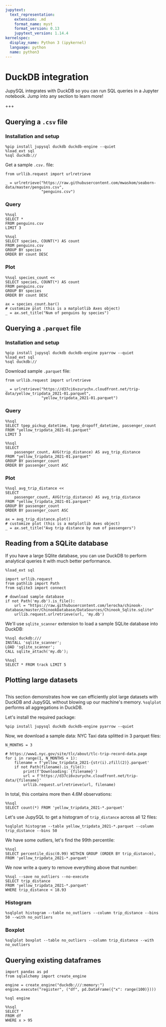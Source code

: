 ```yaml
---
jupytext:
  text_representation:
    extension: .md
    format_name: myst
    format_version: 0.13
    jupytext_version: 1.14.4
kernelspec:
  display_name: Python 3 (ipykernel)
  language: python
  name: python3
---
```


# DuckDB integration


JupySQL integrates with DuckDB so you can run SQL queries in a Jupyter notebook. Jump into any section to learn more!

+++

## Querying a `.csv` file

### Installation and setup

```{code-cell} ipython3
%pip install jupysql duckdb duckdb-engine --quiet
%load_ext sql
%sql duckdb://
```

Get a sample `.csv.` file:

```{code-cell} ipython3
from urllib.request import urlretrieve

_ = urlretrieve("https://raw.githubusercontent.com/mwaskom/seaborn-data/master/penguins.csv",
                "penguins.csv")
```

### Query

```{code-cell} ipython3
%%sql
SELECT *
FROM penguins.csv
LIMIT 3
```

```{code-cell} ipython3
%%sql
SELECT species, COUNT(*) AS count
FROM penguins.csv
GROUP BY species
ORDER BY count DESC
```

### Plot

```{code-cell} ipython3
%%sql species_count <<
SELECT species, COUNT(*) AS count
FROM penguins.csv
GROUP BY species
ORDER BY count DESC
```

```{code-cell} ipython3
ax = species_count.bar()
# customize plot (this is a matplotlib Axes object)
_ = ax.set_title("Num of penguins by species")
```

## Querying a `.parquet` file

### Installation and setup

```{code-cell} ipython3
%pip install jupysql duckdb duckdb-engine pyarrow --quiet
%load_ext sql
%sql duckdb://
```

Download sample `.parquet` file:

```{code-cell} ipython3
from urllib.request import urlretrieve

_ = urlretrieve("https://d37ci6vzurychx.cloudfront.net/trip-data/yellow_tripdata_2021-01.parquet",
                "yellow_tripdata_2021-01.parquet")
```

### Query

```{code-cell} ipython3
%%sql
SELECT tpep_pickup_datetime, tpep_dropoff_datetime, passenger_count
FROM "yellow_tripdata_2021-01.parquet"
LIMIT 3
```

```{code-cell} ipython3
%%sql
SELECT
    passenger_count, AVG(trip_distance) AS avg_trip_distance
FROM "yellow_tripdata_2021-01.parquet"
GROUP BY passenger_count
ORDER BY passenger_count ASC
```

### Plot

```{code-cell} ipython3
%%sql avg_trip_distance <<
SELECT
    passenger_count, AVG(trip_distance) AS avg_trip_distance
FROM "yellow_tripdata_2021-01.parquet"
GROUP BY passenger_count
ORDER BY passenger_count ASC
```

```{code-cell} ipython3
ax = avg_trip_distance.plot()
# customize plot (this is a matplotlib Axes object)
_ = ax.set_title("Avg trip distance by num of passengers")
```

## Reading from a SQLite database

If you have a large SQlite database, you can use DuckDB to perform analytical queries it with much better performance.

```{code-cell} ipython3
%load_ext sql
```

```{code-cell} ipython3
import urllib.request
from pathlib import Path
from sqlite3 import connect

# download sample database
if not Path('my.db').is_file():
    url = "https://raw.githubusercontent.com/lerocha/chinook-database/master/ChinookDatabase/DataSources/Chinook_Sqlite.sqlite"
    urllib.request.urlretrieve(url, 'my.db')
```

We'll use `sqlite_scanner` extension to load a sample SQLite database into DuckDB:

```{code-cell} ipython3
%%sql duckdb:///
INSTALL 'sqlite_scanner';
LOAD 'sqlite_scanner';
CALL sqlite_attach('my.db');
```

```{code-cell} ipython3
%%sql
SELECT * FROM track LIMIT 5
```

## Plotting large datasets

```{versionadded 0.5.2
```

This section demonstrates how we can efficiently plot large datasets with DuckDB and JupySQL without blowing up our machine's memory. `%sqlplot` performs all aggregations in DuckDB.

Let's install the required package:

```{code-cell} ipython3
%pip install jupysql duckdb duckdb-engine pyarrow --quiet
```

Now, we download a sample data: NYC Taxi data splitted in 3 parquet files:

```{code-cell} ipython3
N_MONTHS = 3

# https://www1.nyc.gov/site/tlc/about/tlc-trip-record-data.page
for i in range(1, N_MONTHS + 1):
    filename = f'yellow_tripdata_2021-{str(i).zfill(2)}.parquet'
    if not Path(filename).is_file():
        print(f'Downloading: {filename}')
        url = f'https://d37ci6vzurychx.cloudfront.net/trip-data/{filename}'
        urllib.request.urlretrieve(url, filename)
```

In total, this contains more then 4.6M observations:

```{code-cell} ipython3
%%sql
SELECT count(*) FROM 'yellow_tripdata_2021-*.parquet'
```

Let's use JupySQL to get a histogram of `trip_distance` across all 12 files:

```{code-cell} ipython3
%sqlplot histogram --table yellow_tripdata_2021-*.parquet --column trip_distance --bins 50
```

We have some outliers, let's find the 99th percentile:

```{code-cell} ipython3
%%sql
SELECT percentile_disc(0.99) WITHIN GROUP (ORDER BY trip_distance),
FROM 'yellow_tripdata_2021-*.parquet'
```

We now write a query to remove everything above that number:

```{code-cell} ipython3
%%sql --save no_outliers --no-execute
SELECT trip_distance
FROM 'yellow_tripdata_2021-*.parquet'
WHERE trip_distance < 18.93
```

### Histogram

```{code-cell} ipython3
%sqlplot histogram --table no_outliers --column trip_distance --bins 50 --with no_outliers
```

### Boxplot

```{code-cell} ipython3
%sqlplot boxplot --table no_outliers --column trip_distance --with no_outliers
```

## Querying existing dataframes

```{code-cell} ipython3
import pandas as pd
from sqlalchemy import create_engine

engine = create_engine("duckdb:///:memory:")
engine.execute("register", ("df", pd.DataFrame({"x": range(100)})))
```

```{code-cell} ipython3
%sql engine
```

```{code-cell} ipython3
%%sql
SELECT *
FROM df
WHERE x > 95
```
